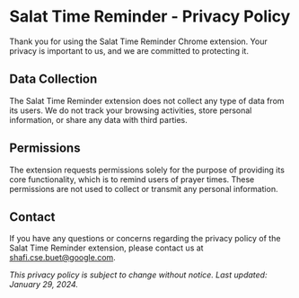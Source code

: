 # Salat Time Reminder - Privacy Policy

Thank you for using the Salat Time Reminder Chrome extension. Your privacy is important to us, and we are committed to protecting it.

## Data Collection

The Salat Time Reminder extension does not collect any type of data from its users. We do not track your browsing activities, store personal information, or share any data with third parties.

## Permissions

The extension requests permissions solely for the purpose of providing its core functionality, which is to remind users of prayer times. These permissions are not used to collect or transmit any personal information.

## Contact

If you have any questions or concerns regarding the privacy policy of the Salat Time Reminder extension, please contact us at [shafi.cse.buet@google.com](mailto:shafi.cse.buet@google.com).

*This privacy policy is subject to change without notice. Last updated: January 29, 2024.*

